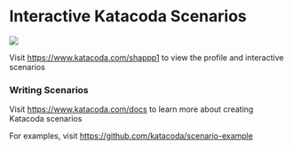 # Interactive Katacoda Scenarios

[![](http://shields.katacoda.com/katacoda/shappp1/count.svg)](https://www.katacoda.com/shappp1 "Get your profile on Katacoda.com")

Visit https://www.katacoda.com/shappp1 to view the profile and interactive scenarios

### Writing Scenarios
Visit https://www.katacoda.com/docs to learn more about creating Katacoda scenarios

For examples, visit https://github.com/katacoda/scenario-example
